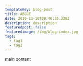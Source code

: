 ```yaml
---
templateKey: blog-post
title: ABCDE
date: 2019-11-10T08:40:25.328Z
description: description
featuredpost: false
featuredimage: /img/blog-index.jpg
tags:
  - tag1
  - tag2
---
```

main content
